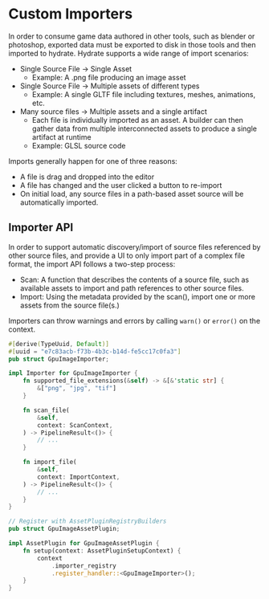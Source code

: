 # Custom Importers

In order to consume game data authored in other tools, such as blender or photoshop,
exported data must be exported to disk in those tools and then imported to hydrate.
Hydrate supports a wide range of import scenarios:

 - Single Source File -> Single Asset
   - Example: A .png file producing an image asset
 - Single Source File -> Multiple assets of different types
   - Example: A single GLTF file including textures, meshes, animations, etc.
 - Many source files -> Multiple assets and a single artifact
   - Each file is individually imported as an asset. A builder can then gather
     data from multiple interconnected assets to produce a single artifact at runtime
   - Example: GLSL source code

Imports generally happen for one of three reasons:
 - A file is drag and dropped into the editor
 - A file has changed and the user clicked a button to re-import
 - On initial load, any source files in a path-based asset source will be automatically imported.

## Importer API

In order to support automatic discovery/import of source files referenced by other
source files, and provide a UI to only import part of a complex file format, the import
API follows a two-step process:
 - Scan: A function that describes the contents of a source file, such as available
   assets to import and path references to other source files.
 - Import: Using the metadata provided by the scan(), import one or more assets from
   the source file(s.)

Importers can throw warnings and errors by calling `warn()` or `error()` on the context.

```rust
#[derive(TypeUuid, Default)]
#[uuid = "e7c83acb-f73b-4b3c-b14d-fe5cc17c0fa3"]
pub struct GpuImageImporter;

impl Importer for GpuImageImporter {
    fn supported_file_extensions(&self) -> &[&'static str] {
        &["png", "jpg", "tif"]
    }

    fn scan_file(
        &self,
        context: ScanContext,
    ) -> PipelineResult<()> {
        // ...
    }

    fn import_file(
        &self,
        context: ImportContext,
    ) -> PipelineResult<()> {
        // ...
    }
}

// Register with AssetPluginRegistryBuilders
pub struct GpuImageAssetPlugin;

impl AssetPlugin for GpuImageAssetPlugin {
    fn setup(context: AssetPluginSetupContext) {
        context
            .importer_registry
            .register_handler::<GpuImageImporter>();
    }
}

```
